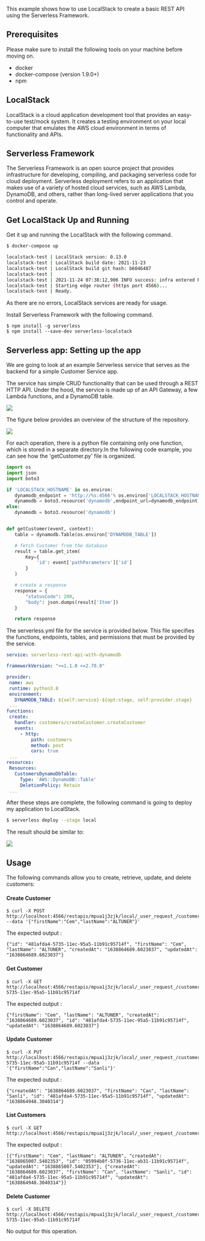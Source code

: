 This example shows how to use LocalStack to create a basic REST API using the Serverless Framework.

## Prerequisites

Please make sure to install the following tools on your machine before moving on.
- docker
- docker-compose (version 1.9.0+)
- npm

## LocalStack

LocalStack is a cloud application development tool that provides an easy-to-use test/mock system. It creates a testing environment on your local computer that emulates the AWS cloud environment in terms of functionality and APIs.

## Serverless Framework

The Serverless Framework is an open source project that provides infrastructure for developing, compiling, and packaging serverless code for cloud deployment. Serverless deployment refers to an application that makes use of a variety of hosted cloud services, such as AWS Lambda, DynamoDB, and others, rather than long-lived server applications that you control and operate.

## Get LocalStack Up and Running

Get it up and running the LocalStack with the following command.

```bash
$ docker-compose up

localstack-test | LocalStack version: 0.13.0
localstack-test | LocalStack build date: 2021-11-23
localstack-test | LocalStack build git hash: b6046487
localstack-test | 
localstack-test | 2021-11-24 07:38:12,906 INFO success: infra entered RUNNING state, process has stayed up for > than 1 seconds (startsecs)
localstack-test | Starting edge router (https port 4566)...
localstack-test | Ready.
```

As there are no errors, LocalStack services are ready for usage.

Install Serverless Framework with the following command.

```
$ npm install -g serverless
$ npm install --save-dev serverless-localstack
```

## Serverless app: Setting up the app

We are going to look at an example Serverless service that serves as the backend for a simple Customer Service app.

The service has simple CRUD functionality that can be used through a REST HTTP API. Under the hood, the service is made up of an API Gateway, a few Lambda functions, and a DynamoDB table.

<img src="./Assets/Arch.png">

The figure below provides an overview of the structure of the repository.

<img src="./Assets/Tree.png">

For each operation, there is a python file containing only one function, which is stored in a separate directory.In the following code example, you can see how the 'getCustomer.py' file is organized.


```python
import os
import json
import boto3

if 'LOCALSTACK_HOSTNAME' in os.environ:
   dynamodb_endpoint = 'http://%s:4566'% os.environ['LOCALSTACK_HOSTNAME']
   dynamodb = boto3.resource('dynamodb',endpoint_url=dynamodb_endpoint)
else:
   dynamodb = boto3.resource('dynamodb')


def getCustomer(event, context):
   table = dynamodb.Table(os.environ['DYNAMODB_TABLE'])

   # fetch Customer from the database
   result = table.get_item(
       Key={
           'id': event['pathParameters']['id']
       }
   )

   # create a response
   response = {
       "statusCode": 200,
       "body": json.dumps(result['Item'])
   }

   return response
```

The serverless.yml file for the service is provided below. This file specifies the functions, endpoints, tables, and permissions that must be provided by the service.

```yaml
service: serverless-rest-api-with-dynamodb

frameworkVersion: ">=1.1.0 <=2.70.0"

provider:
 name: aws
 runtime: python3.8
 environment:
   DYNAMODB_TABLE: ${self:service}-${opt:stage, self:provider.stage}
 ...
functions:
 create:
   handler: customers/createCustomer.createCustomer
   events:
     - http:
         path: customers
         method: post
         cors: true
 ...
resources:
 Resources:
   CustomersDynamoDbTable:
     Type: 'AWS::DynamoDB::Table'
     DeletionPolicy: Retain
 ...

```

After these steps are complete, the following command is going to deploy my application to LocalStack.

```bash
$ serverless deploy --stage local
```

The result should be similar to:

<img src="./Assets/Output.png">

## Usage

The following commands allow you to create, retrieve, update, and delete customers:

#### Create Customer
```
$ curl -X POST http://localhost:4566/restapis/mpua1j3zjk/local/_user_request_/customers --data '{"firstName":"Cem","lastName":"ALTUNER"}'
```

The expected output :
```
{"id": "481afda4-5735-11ec-95a5-11b91c95714f", "firstName": "Cem", "lastName": "ALTUNER", "createdAt": "1638864689.6023037", "updatedAt": "1638864689.6023037"}
```

####  Get Customer
```
$ curl -X GET http://localhost:4566/restapis/mpua1j3zjk/local/_user_request_/customers/481afda4-5735-11ec-95a5-11b91c95714f
```

The expected output :
```
{"firstName": "Cem", "lastName": "ALTUNER", "createdAt": "1638864689.6023037", "id": "481afda4-5735-11ec-95a5-11b91c95714f", "updatedAt": "1638864689.6023037"}
```

####  Update Customer
```
$ curl -X PUT http://localhost:4566/restapis/mpua1j3zjk/local/_user_request_/customers/481afda4-5735-11ec-95a5-11b91c95714f --data '{"firstName":"Can","lastName":"Sanli"}'
```

The expected output :
```
{"createdAt": "1638864689.6023037", "firstName": "Can", "lastName": "Sanli", "id": "481afda4-5735-11ec-95a5-11b91c95714f", "updatedAt": "1638864948.3040314"}
```

####  List Customers
```
$ curl -X GET http://localhost:4566/restapis/mpua1j3zjk/local/_user_request_/customers
```

The expected output :
```
[{"firstName": "Cem", "lastName": "ALTUNER", "createdAt": "1638865007.5402353", "id": "05994b8f-5736-11ec-ab31-11b91c95714f", "updatedAt": "1638865007.5402353"}, {"createdAt": "1638864689.6023037", "firstName": "Can", "lastName": "Sanli", "id": "481afda4-5735-11ec-95a5-11b91c95714f", "updatedAt": "1638864948.3040314"}]
```

####  Delete Customer
```
$ curl -X DELETE http://localhost:4566/restapis/mpua1j3zjk/local/_user_request_/customers/481afda4-5735-11ec-95a5-11b91c95714f
```

No output for this operation.







